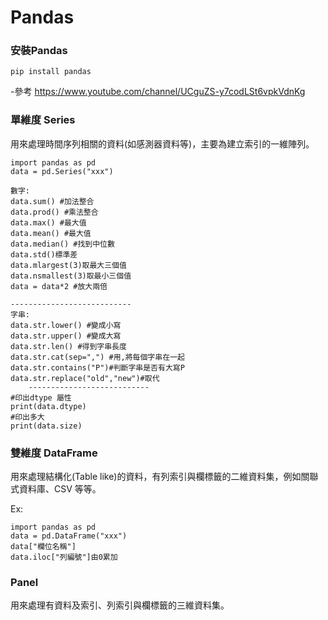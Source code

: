 # Pandas

### 安裝Pandas

`pip install pandas`

-參考   https://www.youtube.com/channel/UCguZS-y7codLSt6vpkVdnKg

### 單維度 Series

用來處理時間序列相關的資料(如感測器資料等)，主要為建立索引的一維陣列。

  
    import pandas as pd
    data = pd.Series("xxx")
    
    數字:
    data.sum() #加法整合
    data.prod() #乘法整合
    data.max() #最大值
    data.mean() #最大值
    data.median() #找到中位數
    data.std()標準差
    data.mlargest(3)取最大三個值
    data.nsmallest(3)取最小三個值
    data = data*2 #放大兩倍
    
    ---------------------------
    字串:
    data.str.lower() #變成小寫
    data.str.upper() #變成大寫
    data.str.len() #得到字串長度
    data.str.cat(sep=",") #用,將每個字串在一起
    data.str.contains("P")#判斷字串是否有大寫P
    data.str.replace("old","new")#取代
        ---------------------------
    #印出dtype 屬性
    print(data.dtype)
    #印出多大
    print(data.size)




### 雙維度 DataFrame 

用來處理結構化(Table like)的資料，有列索引與欄標籤的二維資料集，例如關聯式資料庫、CSV 等等。

  Ex:
  
    import pandas as pd
    data = pd.DataFrame("xxx")
    data["欄位名稱"]
    data.iloc["列編號"]由0累加



### Panel

用來處理有資料及索引、列索引與欄標籤的三維資料集。
